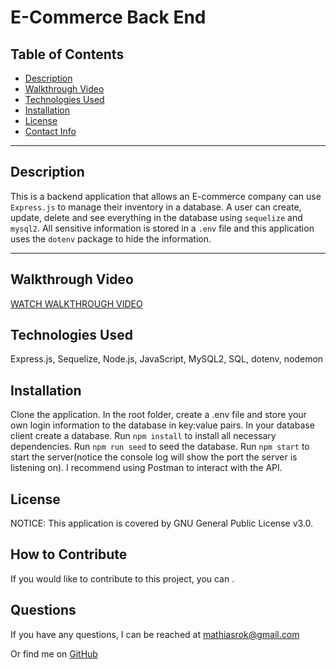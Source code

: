 # E-Commerce Back End

## Table of Contents

* [Description](#Description)
* [Walkthrough Video](#Walkthrough-Video)
* [Technologies Used](#Technologies-Used)
* [Installation](#installation)
* [License](#license)
* [Contact Info](#Contact-info)

----------------------------------

## Description
This is a backend application that allows an E-commerce company can use `Express.js` to manage their inventory in a database. A user can create, update, delete and see everything in the database using `sequelize` and `mysql2`. All sensitive information is stored in a `.env` file and this application uses the `dotenv` package to hide the information. 

----------------------------------

## Walkthrough Video
[WATCH WALKTHROUGH VIDEO](https://github.com/MRomano84/E-commerce-back-end/blob/main/assets/e-comm-backend-demo.avi)

## Technologies Used
Express.js, Sequelize, Node.js, JavaScript, MySQL2, SQL, dotenv, nodemon

## Installation
Clone the application. In the root folder, create a .env file and store your own login information to the database in key:value pairs. In your database client create a database. Run `npm install` to install all necessary dependencies. Run `npm run seed` to seed the database. Run `npm start` to start the server(notice the console log will show the port the server is listening on). I recommend using Postman to interact with the API. 

## License
NOTICE: This application is covered by GNU General Public License v3.0.

## How to Contribute
If you would like to contribute to this project, you can .

## Questions
If you have any questions, I can be reached at [mathiasrok@gmail.com](mathiasrok@gmail.com)

Or find me on [GitHub](MRomano84)
